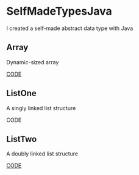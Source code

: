 # SelfMadeTypesJava

I created a self-made abstract data type with Java

## Array

Dynamic-sized array

[CODE](https://github.com/andybeardness/SelfMadeTypesJava/tree/main/Array)

## ListOne

A singly linked list structure

CODE

## ListTwo

A doubly linked list structure

[CODE](https://github.com/andybeardness/SelfMadeTypesJava/tree/main/List)
